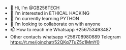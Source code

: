 - 👋 Hi, I’m @GB256TECH
- 👀 I’m interested in ETHICAL HACKING
- 🌱 I’m currently learning PYTHON
- 💞️ I’m looking to collaborate on with anyone 
- 📫 How to reach me Whatsapp +256753493487
- Other contacts whatsapp +256708980689
                     Telegram https://t.me/joinchat/52QKq7TuZ5c1MmY0

<!---
GB256TEK/GB256TEK is a ✨ special ✨ repository because its `README.md` (this file) appears on your GitHub profile.
You can click the Preview link to take a look at your changes.
--->

